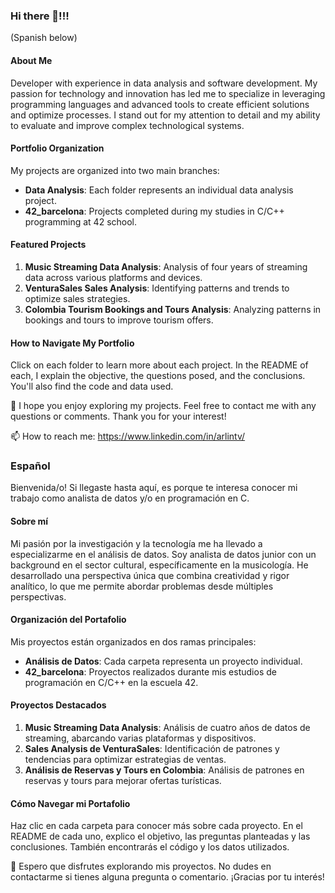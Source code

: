 ### Hi there 👋!!! 
(Spanish below)

#### About Me
Developer with experience in data analysis and software development. My passion for technology and innovation has led me to specialize in leveraging programming languages and advanced tools to create efficient solutions and optimize processes. I stand out for my attention to detail and my ability to evaluate and improve complex technological systems.


#### Portfolio Organization
My projects are organized into two main branches:
- **Data Analysis**: Each folder represents an individual data analysis project.
- **42_barcelona**: Projects completed during my studies in C/C++ programming at 42 school.

#### Featured Projects
1. **Music Streaming Data Analysis**: Analysis of four years of streaming data across various platforms and devices.
2. **VenturaSales Sales Analysis**: Identifying patterns and trends to optimize sales strategies.
3. **Colombia Tourism Bookings and Tours Analysis**: Analyzing patterns in bookings and tours to improve tourism offers.

#### How to Navigate My Portfolio
Click on each folder to learn more about each project. In the README of each, I explain the objective, the questions posed, and the conclusions. You'll also find the code and data used.

💬 I hope you enjoy exploring my projects. Feel free to contact me with any questions or comments. Thank you for your interest!

 📫 How to reach me: https://www.linkedin.com/in/arlintv/

### Español

Bienvenida/o! Si llegaste hasta aquí, es porque te interesa conocer mi trabajo como analista de datos y/o en programación en C.

#### Sobre mí
Mi pasión por la investigación y la tecnología me ha llevado a especializarme en el análisis de datos. Soy analista de datos junior con un background en el sector cultural, específicamente en la musicología. He desarrollado una perspectiva única que combina creatividad y rigor analítico, lo que me permite abordar problemas desde múltiples perspectivas.

#### Organización del Portafolio
Mis proyectos están organizados en dos ramas principales:
- **Análisis de Datos**: Cada carpeta representa un proyecto individual.
- **42_barcelona**: Proyectos realizados durante mis estudios de programación en C/C++ en la escuela 42.

#### Proyectos Destacados
1. **Music Streaming Data Analysis**: Análisis de cuatro años de datos de streaming, abarcando varias plataformas y dispositivos.
2. **Sales Analysis de VenturaSales**: Identificación de patrones y tendencias para optimizar estrategias de ventas.
3. **Análisis de Reservas y Tours en Colombia**: Análisis de patrones en reservas y tours para mejorar ofertas turísticas.

#### Cómo Navegar mi Portafolio
Haz clic en cada carpeta para conocer más sobre cada proyecto. En el README de cada uno, explico el objetivo, las preguntas planteadas y las conclusiones.
También encontrarás el código y los datos utilizados.

💬 Espero que disfrutes explorando mis proyectos. No dudes en contactarme si tienes alguna pregunta o comentario. ¡Gracias por tu interés!
